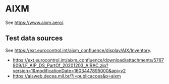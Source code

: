 # AIXM

See https://www.aixm.aero/.

## Test data sources

See https://ext.eurocontrol.int/aixm_confluence/display/AIX/Inventory.

* https://ext.eurocontrol.int/aixm_confluence/download/attachments/5767809/LF_AIP_DS_PartOf_20201203_AIRAC.zip?version=1&modificationDate=1603447895000&api=v2
* https://aisweb.decea.mil.br/?i=publicacoes&p=aixm